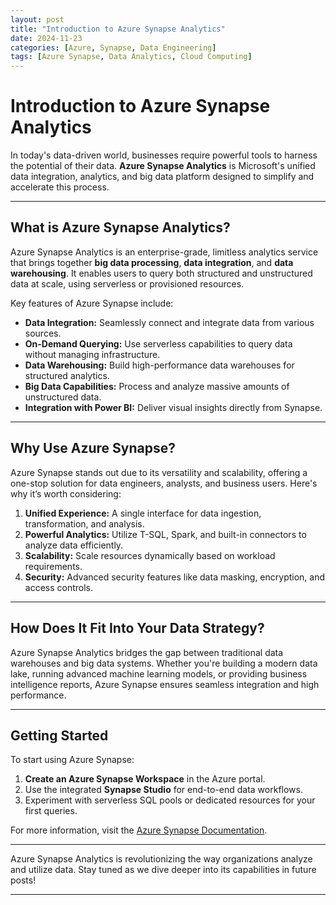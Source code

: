 ```yaml
---
layout: post
title: "Introduction to Azure Synapse Analytics"
date: 2024-11-23
categories: [Azure, Synapse, Data Engineering]
tags: [Azure Synapse, Data Analytics, Cloud Computing]
---
```


# Introduction to Azure Synapse Analytics

In today's data-driven world, businesses require powerful tools to harness the potential of their data. **Azure Synapse Analytics** is Microsoft's unified data integration, analytics, and big data platform designed to simplify and accelerate this process.

---

## What is Azure Synapse Analytics?

Azure Synapse Analytics is an enterprise-grade, limitless analytics service that brings together **big data processing**, **data integration**, and **data warehousing**. It enables users to query both structured and unstructured data at scale, using serverless or provisioned resources.

Key features of Azure Synapse include:
- **Data Integration:** Seamlessly connect and integrate data from various sources.
- **On-Demand Querying:** Use serverless capabilities to query data without managing infrastructure.
- **Data Warehousing:** Build high-performance data warehouses for structured analytics.
- **Big Data Capabilities:** Process and analyze massive amounts of unstructured data.
- **Integration with Power BI:** Deliver visual insights directly from Synapse.

---

## Why Use Azure Synapse?

Azure Synapse stands out due to its versatility and scalability, offering a one-stop solution for data engineers, analysts, and business users. Here's why it’s worth considering:
1. **Unified Experience:** A single interface for data ingestion, transformation, and analysis.
2. **Powerful Analytics:** Utilize T-SQL, Spark, and built-in connectors to analyze data efficiently.
3. **Scalability:** Scale resources dynamically based on workload requirements.
4. **Security:** Advanced security features like data masking, encryption, and access controls.

---

## How Does It Fit Into Your Data Strategy?

Azure Synapse Analytics bridges the gap between traditional data warehouses and big data systems. Whether you're building a modern data lake, running advanced machine learning models, or providing business intelligence reports, Azure Synapse ensures seamless integration and high performance.

---

## Getting Started

To start using Azure Synapse:
1. **Create an Azure Synapse Workspace** in the Azure portal.
2. Use the integrated **Synapse Studio** for end-to-end data workflows.
3. Experiment with serverless SQL pools or dedicated resources for your first queries.

For more information, visit the [Azure Synapse Documentation](https://azure.microsoft.com/en-us/products/synapse-analytics/).

---

Azure Synapse Analytics is revolutionizing the way organizations analyze and utilize data. Stay tuned as we dive deeper into its capabilities in future posts!

---
